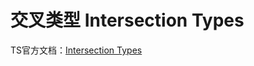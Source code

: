 # 交叉类型 Intersection Types


TS官方文档：[Intersection Types](https://www.typescriptlang.org/docs/handbook/2/objects.html#intersection-types)